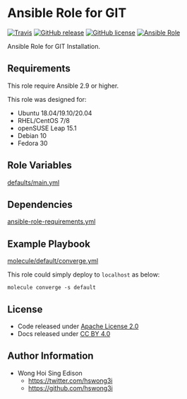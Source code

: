# Ansible Role for GIT

[![Travis](https://img.shields.io/travis/com/alvistack/ansible-role-git.svg)](https://travis-ci.com/alvistack/ansible-role-git)
[![GitHub release](https://img.shields.io/github/release/alvistack/ansible-role-git.svg)](https://github.com/alvistack/ansible-role-git)
[![GitHub license](https://img.shields.io/github/license/alvistack/ansible-role-git.svg)](https://github.com/alvistack/ansible-role-git/blob/master/LICENSE)
[![Ansible Role](https://img.shields.io/badge/galaxy-alvistack.git-blue.svg)](https://galaxy.ansible.com/alvistack/git)

Ansible Role for GIT Installation.

## Requirements

This role require Ansible 2.9 or higher.

This role was designed for:

  - Ubuntu 18.04/19.10/20.04
  - RHEL/CentOS 7/8
  - openSUSE Leap 15.1
  - Debian 10
  - Fedora 30

## Role Variables

[defaults/main.yml](defaults/main.yml)

## Dependencies

[ansible-role-requirements.yml](ansible-role-requirements.yml)

## Example Playbook

[molecule/default/converge.yml](molecule/default/converge.yml)

This role could simply deploy to `localhost` as below:

    molecule converge -s default

## License

  - Code released under [Apache License 2.0](LICENSE)
  - Docs released under [CC BY 4.0](http://creativecommons.org/licenses/by/4.0/)

## Author Information

  - Wong Hoi Sing Edison
      - <https://twitter.com/hswong3i>
      - <https://github.com/hswong3i>
